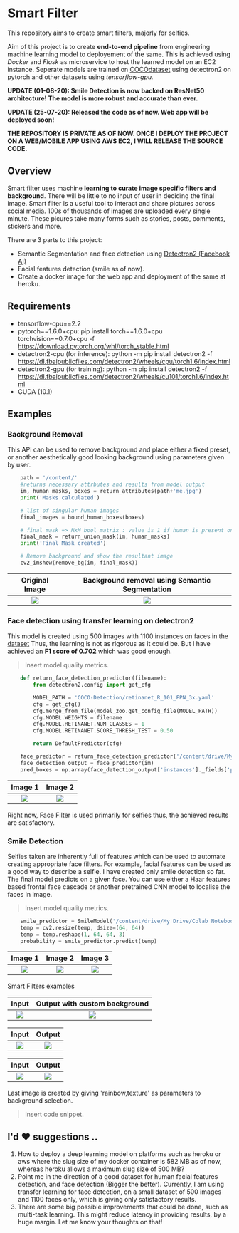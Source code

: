 # Smart Filter

This repository aims to create smart filters, majorly for selfies.

Aim of this project is to create **end-to-end pipeline** from engineering machine learning model to deployement of the same. This is achieved using *Docker* and *Flask* as microservice to host the learned model on an EC2 instance. Seperate models are trained on [COCOdataset](https://cocodataset.org/) using detectron2 on pytorch and other datasets using *tensorflow-gpu.*

**UPDATE (01-08-20): Smile Detection is now backed on ResNet50
architecture! The model is more robust and accurate than ever.**

**UPDATE (25-07-20): Released the code as of now. Web app will be
deployed soon!**

**THE REPOSITORY IS PRIVATE AS OF NOW. ONCE I DEPLOY THE PROJECT ON A
WEB/MOBILE APP USING AWS EC2, I WILL RELEASE THE SOURCE CODE.**

## Overview

Smart filter uses machine **learning to curate image specific filters and background**. There will be little to no input of user in deciding the final image. Smart filter is a useful tool to interact and share pictures across social media. 100s of thousands of images are uploaded every single minute. These picures take many forms such as stories, posts, comments, stickers and more.

There are 3 parts to this project:
- Semantic Segmentation and face detection using [Detectron2 (Facebook AI)](https://github.com/facebookresearch/detectron2)
- Facial features detection (smile as of now).
- Create a docker image for the web app and deployment of the same at heroku.

## Requirements

- tensorflow-cpu==2.2
- pytorch==1.6.0+cpu: pip install torch==1.6.0+cpu torchvision==0.7.0+cpu -f https://download.pytorch.org/whl/torch_stable.html
- detectron2-cpu (for inference): python -m pip install detectron2 -f https://dl.fbaipublicfiles.com/detectron2/wheels/cpu/torch1.6/index.html
- detectron2-gpu (for training): python -m pip install detectron2 -f https://dl.fbaipublicfiles.com/detectron2/wheels/cu101/torch1.6/index.html
- CUDA (10.1)

## Examples

### Background Removal

This API can be used to remove background and place either a fixed
preset, or another aesthetically good looking background using
parameters given by user.

```python
    path = '/content/'
    #returns necessary attrbutes and results from model output
    im, human_masks, boxes = return_attributes(path+'me.jpg')
    print('Masks calculated')

    # list of singular human images
    final_images = bound_human_boxes(boxes)

    # final mask => NxM bool matrix : value is 1 if human is present on the pixel
    final_mask = return_union_mask(im, human_masks)
    print('Final Mask created')

    # Remove background and show the resultant image 
    cv2_imshow(remove_bg(im, final_mask))
```

Original Image             |  Background removal using Semantic Segmentation
:-------------------------:|:-------------------------:
![](https://raw.githubusercontent.com/karan469/Smart-Filter/master/results/15.jpg)  |  ![](https://raw.githubusercontent.com/karan469/Smart-Filter/master/results/16.jpg)

### Face detection using transfer learning on detectron2

This model is created using 500 images with 1100 instances on faces in the [dataset](https://www.kaggle.com/dataturks/face-detection-in-images)
Thus, the learning is not as rigorous as it could be. But I have achieved an **F1 score of 0.702** which was good enough.
> Insert model quality metrics.

```python
    def return_face_detection_predictor(filename):
        from detectron2.config import get_cfg

        MODEL_PATH = 'COCO-Detection/retinanet_R_101_FPN_3x.yaml'
        cfg = get_cfg()
        cfg.merge_from_file(model_zoo.get_config_file(MODEL_PATH))
        cfg.MODEL.WEIGHTS = filename
        cfg.MODEL.RETINANET.NUM_CLASSES = 1
        cfg.MODEL.RETINANET.SCORE_THRESH_TEST = 0.50

        return DefaultPredictor(cfg)

    face_predictor = return_face_detection_predictor('/content/drive/My Drive/Colab Notebooks/checkpoint_face.pth')
    face_detection_output = face_predictor(im)
    pred_boxes = np.array(face_detection_output['instances']._fields['pred_boxes'].tensor.cpu(), dtype='int32')
```

Image 1             |  Image 2
:-------------------------:|:-------------------------:
![](https://raw.githubusercontent.com/karan469/Smart-Filter/master/results/5.png)  |  ![](https://raw.githubusercontent.com/karan469/Smart-Filter/master/results/6.png)

Right now, Face Filter is used primarily for selfies thus, the achieved results are satisfactory.


### Smile Detection

Selfies taken are inherently full of features which can be used to
automate creating appropriate face filters. For example, facial features
can be used as a good way to describe a selfie. I have created only
smile detection so far.\
 The final model predicts on a given face. You can use either a Haar
features based frontal face cascade or another pretrained CNN model to
localise the faces in image.

> Insert model quality metrics.

```python
    smile_predictor = SmileModel('/content/drive/My Drive/Colab Notebooks/smiledetection.h5')
    temp = cv2.resize(temp, dsize=(64, 64))
    temp = temp.reshape(1, 64, 64, 3)
    probability = smile_predictor.predict(temp)
```

Image 1                    |        Image 2            |         Image 3
:-------------------------:|:-------------------------:|:-------------------------:
![](https://raw.githubusercontent.com/karan469/Smart-Filter/master/results/2.png)  |  ![](https://raw.githubusercontent.com/karan469/Smart-Filter/master/results/1.png) | ![](https://raw.githubusercontent.com/karan469/Smart-Filter/master/results/3.png)

[](#smart-filters-examples)Smart Filters examples

Input           |  Output with custom background
:-------------------------:|:-------------------------:
![](https://raw.githubusercontent.com/karan469/Smart-Filter/master/results/9.png) | ![](https://raw.githubusercontent.com/karan469/Smart-Filter/master/results/11.png)

Input           |  Output
:-------------------------:|:-------------------------:
![](https://raw.githubusercontent.com/karan469/Smart-Filter/master/results/4.png) | ![](https://raw.githubusercontent.com/karan469/Smart-Filter/master/results/8.png)

Input          |  Output
:-------------------------:|:-------------------------:
![](https://raw.githubusercontent.com/karan469/Smart-Filter/master/results/13.png) | ![](https://raw.githubusercontent.com/karan469/Smart-Filter/master/results/7.png)

Last image is created by giving 'rainbow,texture' as parameters to background selection.
> Insert code snippet.

## I'd ❤️ suggestions ..

1.  How to deploy a deep learning model on platforms such as heroku or aws where the slug size of my docker container is 582 MB as of now, whereas heroku allows a maximum slug size of 500 MB?
2.  Point me in the direction of a good dataset for human facial
    features detection, and face detection (Bigger the better).
    Currently, I am using transfer learning for face detection, on a
    small dataset of 500 images and 1100 faces only, which is giving
    only satisfactory results.
3.  There are some big possible improvements that could be done, such as
    multi-task learning. This might reduce latency in providing results,
    by a huge margin. Let me know your thoughts on that!
